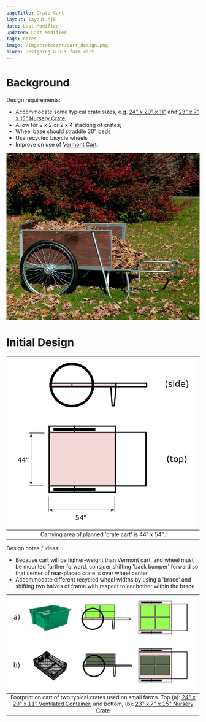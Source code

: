 ```yaml
---
pageTitle: Crate Cart
layout: layout.njk
date: Last Modified 
updated: Last Modified 
tags: notes 
image: /img/cratecart/cart_design.png
blurb: Designing a DIY farm cart.
---
```


# Background

Design requirements:

- Accommodate some typical crate sizes, e.g. [24" x 20" x 11"](https://www.uline.com/Product/Detail/S-24138G/Stack-and-Nest-Containers/Ventilated-Stack-and-Nest-Container-24-x-20-x-11-Green) and [23" x 7" x 15" Nursery Crate](https://caribbeangardenseed.com/products/stackable-black-plastic-nursery-crate-1crate-great-for-harvesting-vegetables);
- Allow for 2 x 2 or 2 x 4 stacking of crates;
- Wheel base should straddle 30" beds
- Use recycled bicycle wheels
- Improve on use of [Vermont Cart](https://cartsvermont.com/product-category/garden-carts/): 

![](/img/transport/vermont_large_cart.jpg)


# Initial Design

| ![](/img/cratecart/cart_side_top.png) |
|:--:|
| Carrying area of planned 'crate cart' is 44" x 54". |

Design notes / ideas:
- Because cart will be lighter-weight than Vermont cart, and wheel must be mounted further forward, consider shifting 'back bumper' forward so that center of rear-placed crate is over wheel center
- Accommodate different recycled wheel widths by using a 'brace' and shifting two halves of frame with respect to eachother within the brace

| ![](/img/cratecart/crate_crossy.png) |
|:--:|
| Footprint on cart of two typical crates used on small farms. Top (a): [24" x 20" x 11" Ventilated Container](https://www.uline.com/Product/Detail/S-24138G/Stack-and-Nest-Containers/Ventilated-Stack-and-Nest-Container-24-x-20-x-11-Green); and bottom, (b): [23" x 7" x 15" Nursery Crate](https://caribbeangardenseed.com/products/stackable-black-plastic-nursery-crate-1crate-great-for-harvesting-vegetables) |



